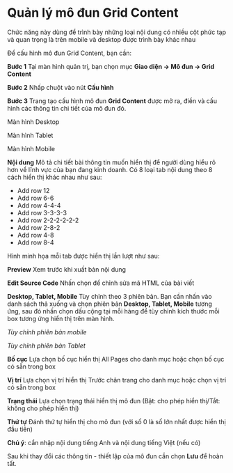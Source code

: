 # Quản lý mô đun Grid Content

Chức năng này dùng để trình bày những loại nội dung có nhiều cột phức tạp và quan trọng là trên mobile và desktop được trình bày khác nhau

Để cấu hình mô đun Grid Content, bạn cần:

**Bước 1** Tại màn hình quản trị, bạn chọn mục **Giao diện -> Mô đun -> Grid Content**

**Bước 2** Nhấp chuột vào nút **Cấu hình**

**Bước 3** Trang tạo cấu hình mô đun **Grid Content** được mở ra, điền và cấu hình các thông tin chi tiết của mô đun đó.

Màn hình Desktop

Màn hình Tablet

Màn hình Mobile


**Nội dung** Mô tả chi tiết bài thông tin muốn hiển thị để người dùng hiểu rõ hơn về lĩnh vực của bạn đang kinh doanh. Có 8 loại tab nội dung theo 8 cách hiển thị khác nhau như sau:

- Add row 12
- Add row 6-6
- Add row 4-4-4
- Add row 3-3-3-3
- Add row 2-2-2-2-2-2
- Add row 2-8-2
- Add row 4-8
- Add row 8-4

Hình minh họa mỗi tab được hiển thị lần lượt như sau:

**Preview** Xem trước khi xuất bản nội dung

**Edit Source Code** Nhấn chọn để chỉnh sửa mã HTML của bài viết

**Desktop, Tablet, Mobile** Tùy chỉnh theo 3 phiên bản. Bạn cần nhấn vào danh sách thả xuống và chọn phiên bản **Desktop, Tablet, Mobile** tương ứng, sau đó nhấn chọn dấu cộng tại mỗi hàng để tùy chỉnh kích thước mỗi box tương ứng hiển thị trên màn hình.

_Tùy chỉnh phiên bản mobile_

_Tùy chỉnh phiên bản Tablet_

**Bố cục** Lựa chọn bố cục hiển thị All Pages cho danh mục hoặc chọn bố cục có sẵn trong box

**Vị trí** Lựa chọn vị trí hiển thị Trước chân trang cho danh mục hoặc chọn vị trí có sẵn trong box

**Trạng thái** Lựa chọn trạng thái hiển thị mô đun (Bật: cho phép hiển thị/Tắt: không cho phép hiển thị)

**Thứ tự** Đánh thứ tự hiển thị cho mô đun (với số 0 là số lớn nhất được hiển thị đầu tiên)

**Chú ý**: cần nhập nội dung tiếng Anh và nội dung tiếng Việt (nếu có)

Sau khi thay đổi các thông tin - thiết lập của mô đun cần chọn **Lưu** để hoàn tất.
